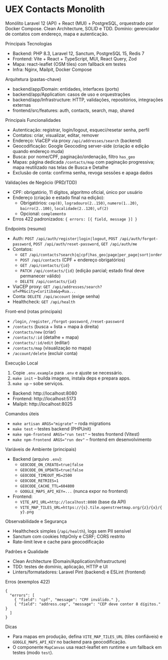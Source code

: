 # UEX Contacts Monolith

Monólito Laravel 12 (API) + React (MUI) + PostgreSQL, orquestrado por Docker Compose. Clean Architecture, SOLID e TDD. Domínio: gerenciador de contatos com endereço, mapa e autenticação.

Principais Tecnologias
- Backend: PHP 8.3, Laravel 12, Sanctum, PostgreSQL 15, Redis 7
- Frontend: Vite + React + TypeScript, MUI, React Query, Zod
- Mapa: react-leaflet (OSM tiles) com fallback em testes
- Infra: Nginx, Mailpit, Docker Compose

Arquitetura (pastas-chave)
- backend/app/Domain: entidades, interfaces (ports)
- backend/app/Application: casos de uso e orquestrações
- backend/app/Infrastructure: HTTP, validações, repositórios, integrações externas
- frontend/src/features: auth, contacts, search, map, shared

Principais Funcionalidades
- Autenticação: registrar, login/logout, esqueci/resetar senha, perfil
- Contatos: criar, visualizar, editar, remover
- Endereço: ViaCEP via proxy `/api/addresses/search` (backend)
- Geocodificação: Google Geocoding server-side (criação e edição quando endereço muda)
- Busca: por nome/CPF, paginação/ordenação, filtro `has_geo`
- Mapas: página dedicada `/contacts/map` com paginação progressiva; mapa reutilizado nas telas de Busca e Detalhe
- Exclusão de conta: confirma senha, revoga sessões e apaga dados

Validações de Negócio (PRD/TDD)
- CPF: obrigatório, 11 dígitos, algoritmo oficial, único por usuário
- Endereço (criação e estado final na edição):
  - Obrigatórios: `cep(8)`, `logradouro(2..150)`, `numero(1..20)`, `bairro(2..100)`, `localidade(2..120)`, `uf(2)`
  - Opcional: `complemento`
- Erros 422 padronizados: `{ errors: [{ field, message }] }`

Endpoints (resumo)
- Auth: `POST /api/auth/register|login|logout`, `POST /api/auth/forgot-password`, `POST /api/auth/reset-password`, `GET /api/auth/me`
- Contatos:
  - `GET /api/contacts?search|q|cpf|has_geo|page|per_page|sort|order`
  - `POST /api/contacts` (CPF + endereço obrigatórios)
  - `GET /api/contacts/{id}`
  - `PATCH /api/contacts/{id}` (edição parcial; estado final deve permanecer válido)
  - `DELETE /api/contacts/{id}`
- ViaCEP proxy: `GET /api/addresses/search?uf=PR&city=Curitiba&q=Rua...`
- Conta: `DELETE /api/account` (exige senha)
- Healthcheck: `GET /api/health`

Front-end (rotas principais)
- `/login`, `/register`, `/forgot-password`, `/reset-password`
- `/contacts` (busca + lista + mapa à direita)
- `/contacts/new` (criar)
- `/contacts/:id` (detalhe + mapa)
- `/contacts/:id/edit` (editar)
- `/contacts/map` (visualização no mapa)
- `/account/delete` (excluir conta)

Execução Local
1) Copie `.env.example` para `.env` e ajuste se necessário.
2) `make init` – builda imagens, instala deps e prepara apps.
3) `make up` – sobe serviços.
- Backend: http://localhost:8080
- Frontend: http://localhost:5173
- Mailpit: http://localhost:8025

Comandos úteis
- `make artisan ARGS="migrate"` – roda migrations
- `make test` – testes backend (PHPUnit)
- `make npm-frontend ARGS="run test"` – testes frontend (Vitest)
- `make npm-frontend ARGS="run dev"` – frontend em desenvolvimento

Variáveis de Ambiente (principais)
- Backend (arquivo `.env`):
  - `GEOCODE_ON_CREATE=true|false`
  - `GEOCODE_ON_UPDATE=true|false`
  - `GEOCODE_TIMEOUT_MS=2500`
  - `GEOCODE_RETRIES=1`
  - `GEOCODE_CACHE_TTL=604800`
  - `GOOGLE_MAPS_API_KEY=...` (nunca expor no frontend)
- Frontend:
  - `VITE_API_URL=http://localhost:8080` (base da API)
  - `VITE_MAP_TILES_URL=https://{s}.tile.openstreetmap.org/{z}/{x}/{y}.png`

Observabilidade e Segurança
- Healthcheck simples (`/api/health`), logs sem PII sensível
- Sanctum com cookies httpOnly e CSRF; CORS restrito
- Rate-limit leve e cache para geocodificação

Padrões e Qualidade
- Clean Architecture (Domain/Application/Infrastructure)
- TDD: testes de domínio, aplicação, HTTP e UI
- Linters/formatadores: Laravel Pint (backend) e ESLint (frontend)

Erros (exemplos 422)
```
{
  "errors": [
    { "field": "cpf", "message": "CPF inválido." },
    { "field": "address.cep", "message": "CEP deve conter 8 dígitos." }
  ]
}
```

Dicas
- Para mapas em produção, defina `VITE_MAP_TILES_URL` (tiles confiáveis) e `GOOGLE_MAPS_API_KEY` no backend para geocodificação.
- O componente `MapCanvas` usa react-leaflet em runtime e um fallback em testes (modo `test`).
